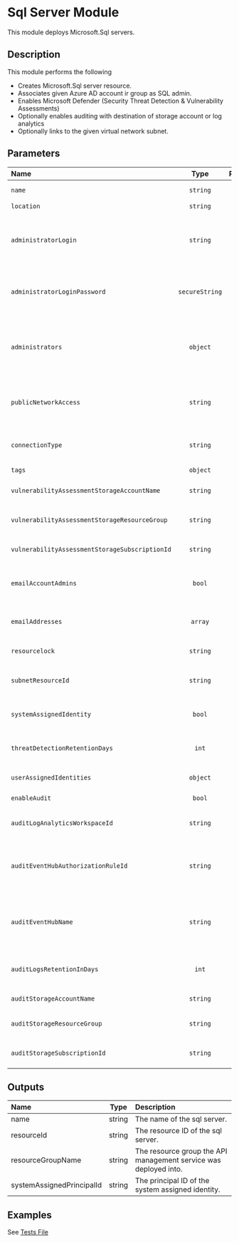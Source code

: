# Sql Server Module

This module deploys Microsoft.Sql servers.

## Description

This module performs the following

- Creates Microsoft.Sql server resource.
- Associates given Azure AD account ir group as SQL admin.
- Enables Microsoft Defender (Security Threat Detection & Vulnerability Assessments)
- Optionally enables auditing with destination of storage account or log analytics
- Optionally links to the given virtual network subnet.

## Parameters

| Name                                           | Type           | Required | Description                                                                                                                                              |
| :--------------------------------------------- | :------------: | :------: | :------------------------------------------------------------------------------------------------------------------------------------------------------- |
| `name`                                         | `string`       | Yes      | Name of the Azure SQL resource.                                                                                                                          |
| `location`                                     | `string`       | Yes      | Location of the resource.                                                                                                                                |
| `administratorLogin`                           | `string`       | No       | Optional. Administrator username for the server. Required if no `administrators` object for AAD authentication is provided.                              |
| `administratorLoginPassword`                   | `secureString` | No       | Optional. The administrator login password. Required if no `administrators` object for AAD authentication is provided.                                   |
| `administrators`                               | `object`       | No       | Optional. The Azure Active Directory (AAD) administrator authentication. Required if no `administratorLogin` & `administratorLoginPassword` is provided. |
| `publicNetworkAccess`                          | `string`       | No       | Optional. Enable/Disable Public Network Access. Only Disable if you wish to restrict to just private endpoints and VNET.                                 |
| `connectionType`                               | `string`       | No       | Optional. The server connection type. - Default, Proxy, Redirect.  Note private link requires Proxy.                                                     |
| `tags`                                         | `object`       | No       | Optional. Resource tags.                                                                                                                                 |
| `vulnerabilityAssessmentStorageAccountName`    | `string`       | Yes      | Name of Storage Account to store Vulnerability Assessments.                                                                                              |
| `vulnerabilityAssessmentStorageResourceGroup`  | `string`       | No       | Optional. Resource Group of Storage Account to store Vulnerability Assessments.                                                                          |
| `vulnerabilityAssessmentStorageSubscriptionId` | `string`       | No       | Optional. Subscription Id of Storage Account to store Vulnerability Assessments.                                                                         |
| `emailAccountAdmins`                           | `bool`         | No       | Optional. Specifies that the alert is sent to the account/subscription administrators.                                                                   |
| `emailAddresses`                               | `array`        | No       | Optional. Array of e-mail addresses to which the alert and vulnerability scans are sent.                                                                 |
| `resourcelock`                                 | `string`       | No       | Optional. Specify the type of lock.                                                                                                                      |
| `subnetResourceId`                             | `string`       | No       | Optional. The full resource ID of a subnet in a virtual network to deploy the API Management service in.                                                 |
| `systemAssignedIdentity`                       | `bool`         | No       | Optional. Enables system assigned managed identity on the resource.                                                                                      |
| `threatDetectionRetentionDays`                 | `int`          | No       | Optional. Specifies the number of days to keep in the audit logs. Zero means keep forever.                                                               |
| `userAssignedIdentities`                       | `object`       | No       | Optional. The ID(s) to assign to the resource.                                                                                                           |
| `enableAudit`                                  | `bool`         | No       | Optional. Enable audit logging.                                                                                                                          |
| `auditLogAnalyticsWorkspaceId`                 | `string`       | No       | Optional. Resource ID of the audit log analytics workspace.                                                                                              |
| `auditEventHubAuthorizationRuleId`             | `string`       | No       | Optional. Resource ID of the audit event hub authorization rule for the Event Hubs namespace in which the event hub should be created or streamed to.    |
| `auditEventHubName`                            | `string`       | No       | Optional. Name of the audit event hub within the namespace to which logs are streamed. Without this, an event hub is created for each log category.      |
| `auditLogsRetentionInDays`                     | `int`          | No       | Optional. Specifies the number of days that logs will be kept for; a value of 0 will retain data indefinitely.                                           |
| `auditStorageAccountName`                      | `string`       | Yes      | Name of Storage Account to store audit logs.                                                                                                             |
| `auditStorageResourceGroup`                    | `string`       | No       | Optional. Resource Group of Storage Account to store audit logs.                                                                                         |
| `auditStorageSubscriptionId`                   | `string`       | No       | Optional. Subscription Id of Storage Account to store audit logs.                                                                                        |

## Outputs

| Name                      | Type   | Description                                                      |
| :------------------------ | :----: | :--------------------------------------------------------------- |
| name                      | string | The name of the sql server.                                      |
| resourceId                | string | The resource ID of the sql server.                               |
| resourceGroupName         | string | The resource group the API management service was deployed into. |
| systemAssignedPrincipalId | string | The principal ID of the system assigned identity.                |

## Examples

See [Tests File](test/main.test.bicep)